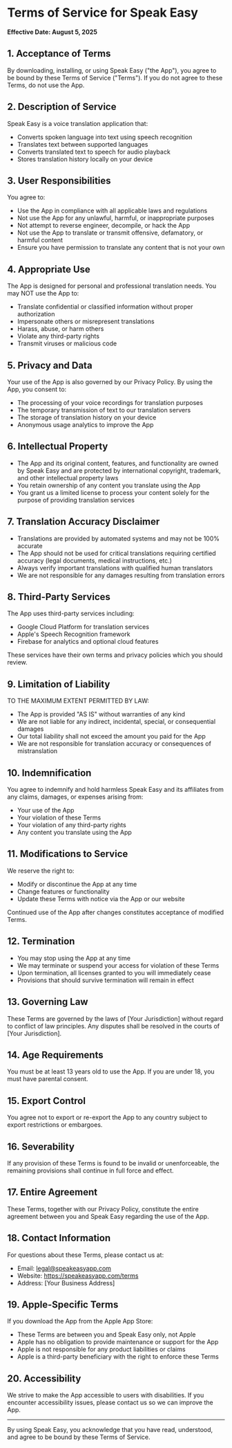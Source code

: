 # Terms of Service for Speak Easy

**Effective Date: August 5, 2025**

## 1. Acceptance of Terms

By downloading, installing, or using Speak Easy ("the App"), you agree to be bound by these Terms of Service ("Terms"). If you do not agree to these Terms, do not use the App.

## 2. Description of Service

Speak Easy is a voice translation application that:
- Converts spoken language into text using speech recognition
- Translates text between supported languages
- Converts translated text to speech for audio playback
- Stores translation history locally on your device

## 3. User Responsibilities

You agree to:
- Use the App in compliance with all applicable laws and regulations
- Not use the App for any unlawful, harmful, or inappropriate purposes
- Not attempt to reverse engineer, decompile, or hack the App
- Not use the App to translate or transmit offensive, defamatory, or harmful content
- Ensure you have permission to translate any content that is not your own

## 4. Appropriate Use

The App is designed for personal and professional translation needs. You may NOT use the App to:
- Translate confidential or classified information without proper authorization
- Impersonate others or misrepresent translations
- Harass, abuse, or harm others
- Violate any third-party rights
- Transmit viruses or malicious code

## 5. Privacy and Data

Your use of the App is also governed by our Privacy Policy. By using the App, you consent to:
- The processing of your voice recordings for translation purposes
- The temporary transmission of text to our translation servers
- The storage of translation history on your device
- Anonymous usage analytics to improve the App

## 6. Intellectual Property

- The App and its original content, features, and functionality are owned by Speak Easy and are protected by international copyright, trademark, and other intellectual property laws
- You retain ownership of any content you translate using the App
- You grant us a limited license to process your content solely for the purpose of providing translation services

## 7. Translation Accuracy Disclaimer

- Translations are provided by automated systems and may not be 100% accurate
- The App should not be used for critical translations requiring certified accuracy (legal documents, medical instructions, etc.)
- Always verify important translations with qualified human translators
- We are not responsible for any damages resulting from translation errors

## 8. Third-Party Services

The App uses third-party services including:
- Google Cloud Platform for translation services
- Apple's Speech Recognition framework
- Firebase for analytics and optional cloud features

These services have their own terms and privacy policies which you should review.

## 9. Limitation of Liability

TO THE MAXIMUM EXTENT PERMITTED BY LAW:
- The App is provided "AS IS" without warranties of any kind
- We are not liable for any indirect, incidental, special, or consequential damages
- Our total liability shall not exceed the amount you paid for the App
- We are not responsible for translation accuracy or consequences of mistranslation

## 10. Indemnification

You agree to indemnify and hold harmless Speak Easy and its affiliates from any claims, damages, or expenses arising from:
- Your use of the App
- Your violation of these Terms
- Your violation of any third-party rights
- Any content you translate using the App

## 11. Modifications to Service

We reserve the right to:
- Modify or discontinue the App at any time
- Change features or functionality
- Update these Terms with notice via the App or our website

Continued use of the App after changes constitutes acceptance of modified Terms.

## 12. Termination

- You may stop using the App at any time
- We may terminate or suspend your access for violation of these Terms
- Upon termination, all licenses granted to you will immediately cease
- Provisions that should survive termination will remain in effect

## 13. Governing Law

These Terms are governed by the laws of [Your Jurisdiction] without regard to conflict of law principles. Any disputes shall be resolved in the courts of [Your Jurisdiction].

## 14. Age Requirements

You must be at least 13 years old to use the App. If you are under 18, you must have parental consent.

## 15. Export Control

You agree not to export or re-export the App to any country subject to export restrictions or embargoes.

## 16. Severability

If any provision of these Terms is found to be invalid or unenforceable, the remaining provisions shall continue in full force and effect.

## 17. Entire Agreement

These Terms, together with our Privacy Policy, constitute the entire agreement between you and Speak Easy regarding the use of the App.

## 18. Contact Information

For questions about these Terms, please contact us at:
- Email: legal@speakeasyapp.com
- Website: https://speakeasyapp.com/terms
- Address: [Your Business Address]

## 19. Apple-Specific Terms

If you download the App from the Apple App Store:
- These Terms are between you and Speak Easy only, not Apple
- Apple has no obligation to provide maintenance or support for the App
- Apple is not responsible for any product liabilities or claims
- Apple is a third-party beneficiary with the right to enforce these Terms

## 20. Accessibility

We strive to make the App accessible to users with disabilities. If you encounter accessibility issues, please contact us so we can improve the App.

---

By using Speak Easy, you acknowledge that you have read, understood, and agree to be bound by these Terms of Service.
